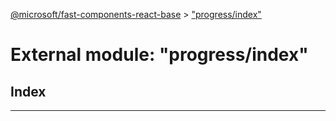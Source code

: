 [@microsoft/fast-components-react-base](../README.md) > ["progress/index"](../modules/_progress_index_.md)

# External module: "progress/index"

## Index

---

